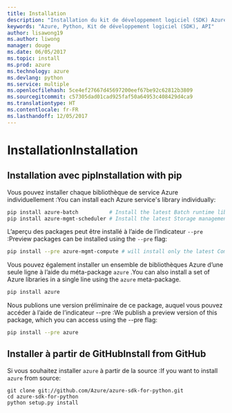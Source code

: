 ```yaml
---
title: Installation
description: "Installation du kit de développement logiciel (SDK) Azure pour Python"
keywords: "Azure, Python, Kit de développement logiciel (SDK), API"
author: lisawong19
ms.author: liwong
manager: douge
ms.date: 06/05/2017
ms.topic: install
ms.prod: azure
ms.technology: azure
ms.devlang: python
ms.service: multiple
ms.openlocfilehash: 5ce4ef27667d45697200eef67be92c62812b3809
ms.sourcegitcommit: c57305dad01cad925faf50a64953c408429d4ca9
ms.translationtype: HT
ms.contentlocale: fr-FR
ms.lasthandoff: 12/05/2017
---
```

# <a name="installation"></a><span data-ttu-id="6b03d-104">Installation</span><span class="sxs-lookup"><span data-stu-id="6b03d-104">Installation</span></span>

## <a name="installation-with-pip"></a><span data-ttu-id="6b03d-105">Installation avec pip</span><span class="sxs-lookup"><span data-stu-id="6b03d-105">Installation with pip</span></span>

<span data-ttu-id="6b03d-106">Vous pouvez installer chaque bibliothèque de service Azure individuellement :</span><span class="sxs-lookup"><span data-stu-id="6b03d-106">You can install each Azure service's library individually:</span></span>

```bash
pip install azure-batch          # Install the latest Batch runtime library
pip install azure-mgmt-scheduler # Install the latest Storage management library
```

<span data-ttu-id="6b03d-107">L’aperçu des packages peut être installé à l’aide de l’indicateur `--pre` :</span><span class="sxs-lookup"><span data-stu-id="6b03d-107">Preview packages can be installed using the `--pre` flag:</span></span>

```bash
pip install --pre azure-mgmt-compute # will install only the latest Compute Management library
```

<span data-ttu-id="6b03d-108">Vous pouvez également installer un ensemble de bibliothèques Azure d’une seule ligne à l’aide du méta-package `azure` .</span><span class="sxs-lookup"><span data-stu-id="6b03d-108">You can also install a set of Azure libraries in a single line using the `azure` meta-package.</span></span>

```bash
pip install azure
```

<span data-ttu-id="6b03d-109">Nous publions une version préliminaire de ce package, auquel vous pouvez accéder à l’aide de l’indicateur --pre :</span><span class="sxs-lookup"><span data-stu-id="6b03d-109">We publish a preview version of this package, which you can access using the --pre flag:</span></span>

```bash
pip install --pre azure
```

## <a name="install-from-github"></a><span data-ttu-id="6b03d-110">Installer à partir de GitHub</span><span class="sxs-lookup"><span data-stu-id="6b03d-110">Install from GitHub</span></span>

<span data-ttu-id="6b03d-111">Si vous souhaitez installer `azure` à partir de la source :</span><span class="sxs-lookup"><span data-stu-id="6b03d-111">If you want to install `azure` from source:</span></span>

    git clone git://github.com/Azure/azure-sdk-for-python.git
    cd azure-sdk-for-python
    python setup.py install
